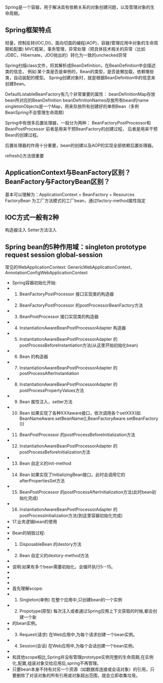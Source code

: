 
Spring是一个容器，用于解决具有依赖关系的对象创建问题，以及管理对象的生命周期。

## Spring框架特点
轻量，控制反转(IOC,DI)，面向切面的编程(AOP)，容器(管理应用中对象的生命周期和配置)
MVC框架，事务管理，异常处理（把具体技术相关的异常（比如JDBC，Hibernate，JDO抛出的）转化为一致的unchecked异常

Spring扫描class文件，将其解析成BeanDefinition，在BeanDefinition中会描述类的信息，
例如:某个类是否是单例的，Bean的类型，是否是懒加载，依赖哪些类，自动装配的模型。
Spring创建对象时，就是根据BeanDefinition中的信息来创建Bean。

DefaultListableBeanFactory有几个非常重要的属性：
beanDefinitionMap存放bean所对应的BeanDefinition
beanDefinitionNames存放所有bean的name
singletonObjects是一个Map，用来存放所有创建好的单例Bean（多例BeanSpring不会管理生命周期）

Spring中有很多后置处理器，一般分为两种：
BeanFactoryPostProcessor和BeanPostProcessor
前者是用来干预BeanFactory的创建过程，
后者是用来干预Bean的创建过程。

后置处理器的作用十分重要，bean的创建以及AOP的实现全部依赖后置处理器。

refresh()方法很重要

## ApplicationContext与BeanFactory区别？ BeanFactory与FactoryBean区别？
基本可以理解为：ApplicationContext = BeanFactory + Resources
FactoryBean 为工厂方法模式的工厂bean，通过factory-method属性指定

## IOC方式一般有2种
   构造器注入
   Setter方法注入
    
## Spring bean的5种作用域：singleton prototype request session  global-session


常见的WebApplicationContext: 
GenericWebApplicationContext、AnnotationConfigWebApplicationContext


 * Spring容器初始化开始:
 * 1. BeanFactoryPostProcessor 接口实现类的构造器
 * 2. BeanFactoryPostProcessor 的postProcessorBeanFactory方法
 * 3. BeanPostProcessor 接口实现类的构造器
 * 4. InstantiationAwareBeanPostProcessorAdapter 构造器
 * 5. InstantiationAwareBeanPostProcessorAdapter 的postProcessBeforeInstantiation方法(从这里开始初始化bean)
 * 6. Bean 的构造器
 * 7. InstantiationAwareBeanPostProcessorAdapter 的postProcessAfterInstantiation
 * 8. InstantiationAwareBeanPostProcessorAdapter 的postProcessPropertyValues方法
 * 9. Bean 属性注入，setter方法
 * 10. Bean 如果实现了各种XXXaware接口，依次调用各个setXXX(如BeanNameAware.setBeanName(),BeanFactoryAware.setBeanFactory())
 * 11. BeanPostProcessor 的postProcessBeforeInitialization方法
 * 12. InstantiationAwareBeanPostProcessorAdapter 的postProcessBeforeInitialization方法
 * 13. Bean 自定义的init-method
 * 14. Bean 如果实现了InitializingBean接口，此时会调用它的afterPropertiesSet方法
 * 15. BeanPostProcessor 的postProcessAfterInitialization方法(此时bean初始化完成)
 * 16. InstantiationAwareBeanPostProcessorAdapter 的postProcessInitialization方法(到这里容器初始化完成)
 * 17.业务逻辑bean的使用
 *
 * Bean的销毁过程:
 * 1. DisposableBean 的destory方法
 * 2. Bean 自定义的destory-method方法
 *
 * 说明:如果有多个bean需要初始化，会循环执行5--15。
 *
 *
 *
 * 首先理解scope:
 * 1. Singleton(单例) 在整个应用中,只创建bean的一个实例
 * 2. Propotype(原型) 每次注入或者通过Spring应用上下文获取的时候,都会创建一个新
 * 的bean实例。
 * 3. Request(请求) 在Web应用中,为每个请求创建一个bean实例。
 * 4. Session(会话) 在Web应用中,为每个会话创建一个bean实例。
 *
 * 和其他scope相比,Spring并没有管理prototype实例完整的生命周期,在实例化,配置,组装对象交给应用后,spring不再管理。
 * 只要bean本身不持有对另一个资源（如数据库连接或会话对象）的引用，只要删除了对该对象的所有引用或对象超出范围，就会立即收集垃圾。